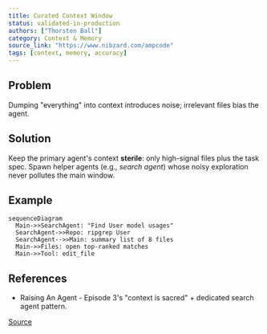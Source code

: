 ```yaml
---
title: Curated Context Window
status: validated-in-production
authors: ["Thorsten Ball"]
category: Context & Memory
source_link: "https://www.nibzard.com/ampcode"
tags: [context, memory, accuracy]
---
```


## Problem
Dumping "everything" into context introduces noise; irrelevant files bias the agent.

## Solution
Keep the primary agent's context **sterile**: only high-signal files plus the task spec.
Spawn helper agents (e.g., *search agent*) whose noisy exploration never pollutes the main window.

## Example
```mermaid
sequenceDiagram
  Main->>SearchAgent: "Find User model usages"
  SearchAgent->>Repo: ripgrep User
  SearchAgent-->>Main: summary list of 8 files
  Main->>Files: open top-ranked matches
  Main->>Tool: edit_file
```

## References

* Raising An Agent - Episode 3's "context is sacred" + dedicated search agent pattern.

[Source](https://www.nibzard.com/ampcode)